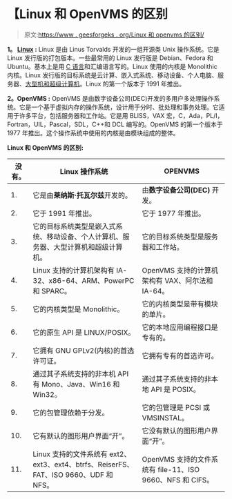 # 【Linux 和 OpenVMS 的区别

> 原文:[https://www . geesforgeks . org/Linux 和 openvms 的区别/](https://www.geeksforgeeks.org/difference-between-linux-and-openvms/)

**1。 [Linux](https://www.geeksforgeeks.org/introduction-to-linux-operating-system/) :**
Linux 是由 Linus Torvalds 开发的一组开源类 Unix 操作系统。它是 Linux 发行版的打包版本。一些最常用的 Linux 发行版是 Debian、Fedora 和 Ubuntu。基本上是用 [C 语言](https://www.geeksforgeeks.org/c-language-set-1-introduction/)和汇编语言写的。Linux 使用的内核是 Monolithic 内核。Linux 发行版的目标系统是云计算、嵌入式系统、移动设备、个人电脑、服务器、[大型机和超级计算机](https://www.geeksforgeeks.org/difference-between-supercomputer-and-mainframe-computer/)。Linux 的第一个版本于 1991 年推出。

**2。OpenVMS :**
OpenVMS 是由数字设备公司(DEC)开发的多用户多处理操作系统。它是一个基于虚拟内存的操作系统，设计用于分时、批处理和事务处理。它适用于许多平台，包括服务器和工作站。它是用 BLISS，VAX 宏，C，Ada，PL/I，Fortran，UIL，Pascal，SDL，C++和 DCL 编写的。OpenVMS 的第一个版本于 1977 年推出。这个操作系统中使用的内核是由模块组成的整体。

**Linux 和 OpenVMS 的区别:**

<center>

| 没有。 | Linux 操作系统 | OPENVMS |
| --- | --- | --- |
| 1. | 它是由**莱纳斯·托瓦尔兹**开发的。 | 由**数字设备公司(DEC)** 开发。 |
| 2. | 它于 1991 年推出。 | 它于 1977 年推出。 |
| 3. | 它的目标系统类型是嵌入式系统、移动设备、个人计算机、服务器、大型计算机和超级计算机。 | 它的目标系统类型是服务器和工作站。 |
| 4. | Linux 支持的计算机架构有 IA-32、x86-64、ARM、PowerPC 和 SPARC。 | OpenVMS 支持的计算机架构有 VAX、阿尔法和 IA-64。 |
| 5. | 它的内核类型是 Monolithic。 | 它的内核类型是带有模块的单片。 |
| 6. | 它的原生 API 是 LINUX/POSIX。 | 它的本地应用编程接口是专有的。 |
| 7. | 它拥有 GNU GPLv2(内核)的首选许可证。 | 它拥有专有的首选许可。 |
| 8. | 通过其子系统支持的非本机 API 有 Mono、Java、Win16 和 Win32。 | 通过其子系统支持的非本地 API 是 POSIX。 |
| 9. | 它的包管理依赖于分发。 | 它的包管理是 PCSI 或 VMSINSTAL。 |
| 10. | 它有默认的图形用户界面“开”。 | 它没有默认的图形用户界面“开”。 |
| 11. | Linux 支持的文件系统有 ext2、ext3、ext4、btrfs、ReiserFS、FAT、ISO 9660、UDF 和 NFS。 | OpenVMS 支持的文件系统有 file-11、ISO 9660、NFS 和 CIFS。 |

</center>
